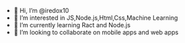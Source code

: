 - 👋 Hi, I’m @iredox10
- 👀 I’m interested in JS,Node.js,Html,Css,Machine Learning
- 🌱 I’m currently learning Ract and Node.js
- 💞️ I’m looking to collaborate on mobile apps and web apps
<!-- - 📫 How to reach me ... -->

<!---
iredox10/iredox10 is a ✨ special ✨ repository because its `README.md` (this file) appears on your GitHub profile.
You can click the Preview link to take a look at your changes.
--->
